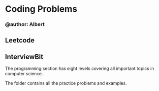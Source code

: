 # Coding Problems
### @author: Albert

## Leetcode

## InterviewBit
The programming section has eight levels covering all important topics in computer science.

The folder contains all the practice problems and examples.
